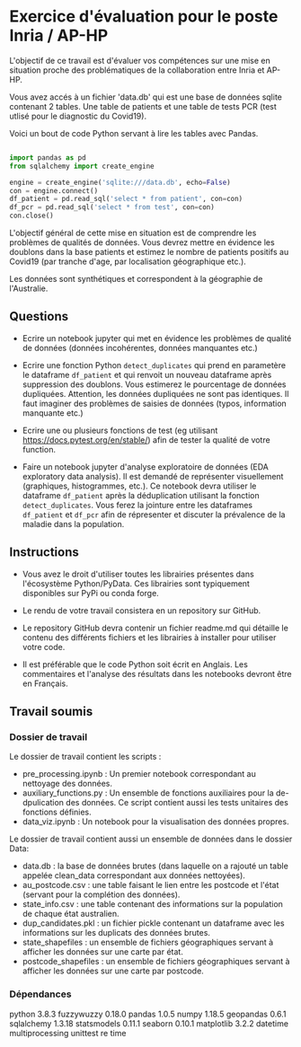 # Exercice d'évaluation pour le poste Inria / AP-HP

L'objectif de ce travail est d'évaluer vos compétences sur une
mise en situation proche des problématiques de la collaboration
entre Inria et AP-HP.

Vous avez accés à un fichier 'data.db' qui est une base de données
sqlite contenant 2 tables. Une table de patients et une table
de tests PCR (test utlisé pour le diagnostic du Covid19).

Voici un bout de code Python servant à lire les tables avec
Pandas.

```python

import pandas as pd
from sqlalchemy import create_engine

engine = create_engine('sqlite:///data.db', echo=False)
con = engine.connect()
df_patient = pd.read_sql('select * from patient', con=con)
df_pcr = pd.read_sql('select * from test', con=con)
con.close()
```

L'objectif général de cette mise en situation est de comprendre les
problèmes de qualités de données. Vous devrez mettre en évidence les
doublons dans la base patients et estimez le nombre de patients positifs
au Covid19 (par tranche d'age, par localisation géographique etc.).

Les données sont synthétiques et correspondent à la géographie
de l'Australie.

## Questions

- Ecrire un notebook jupyter qui met en évidence les problèmes
de qualité de données (données incohérentes, données manquantes etc.)

- Ecrire une fonction Python `detect_duplicates` qui prend
en parametère le dataframe `df_patient` et qui renvoit
un nouveau dataframe après suppression des doublons. Vous
estimerez le pourcentage de données dupliquées. Attention,
les données dupliquées ne sont pas identiques. Il faut imaginer
des problèmes de saisies de données (typos, information manquante
etc.)

- Ecrire une ou plusieurs fonctions de test (eg utilisant https://docs.pytest.org/en/stable/)
afin de tester la qualité de votre function.

- Faire un notebook jupyter d'analyse exploratoire de données
(EDA exploratory data analysis). Il est demandé de représenter
visuellement (graphiques, histogrammes, etc.). Ce notebook
devra utiliser le dataframe `df_patient` après la déduplication
utilisant la fonction `detect_duplicates`. Vous ferez
la jointure entre les dataframes `df_patient` et `df_pcr`
afin de répresenter et discuter la prévalence de la maladie
dans la population.

## Instructions

- Vous avez le droit d'utiliser toutes les librairies présentes
dans l'écosystème Python/PyData. Ces librairies sont typiquement
disponibles sur PyPi ou conda forge.

- Le rendu de votre travail consistera en un repository sur GitHub.

- Le repository GitHub devra contenir un fichier readme.md qui
détaille le contenu des différents fichiers et les librairies
à installer pour utiliser votre code.

- Il est préférable que le code Python soit écrit en Anglais.
Les commentaires et l'analyse des résultats dans les notebooks
devront être en Français.


## Travail soumis
### Dossier de travail
Le dossier de travail contient les scripts : 
* pre_processing.ipynb : Un premier notebook correspondant au nettoyage des 
données.
* auxiliary_functions.py : Un ensemble de fonctions auxiliaires pour la
de-dpulication des données. Ce script contient aussi les tests unitaires des 
fonctions définies. 
* data_viz.ipynb : Un notebook pour la visualisation des données propres. 

Le dossier de travail contient aussi un ensemble de données
dans le dossier Data:  
* data.db : la base de données brutes (dans laquelle on a rajouté un table appelée 
clean_data correspondant aux données nettoyées).
* au_postcode.csv : une table faisant le lien entre les postcode 
et l'état (servant pour la complétion des données). 
* state_info.csv : une table contenant des informations sur la population de 
chaque état australien. 
* dup_candidates.pkl : un fichier pickle contenant un dataframe avec les 
informations sur les duplicats des données brutes. 
* state_shapefiles : un ensemble de fichiers géographiques servant à afficher
les données sur une carte par état. 
* postcode_shapefiles : un ensemble de fichiers géographiques servant à afficher
les données sur une carte par postcode.

### Dépendances
python 3.8.3
fuzzywuzzy 0.18.0
pandas 1.0.5
numpy 1.18.5
geopandas 0.6.1
sqlalchemy 1.3.18
statsmodels 0.11.1
seaborn 0.10.1
matplotlib 3.2.2
datetime
multiprocessing
unittest
re
time


